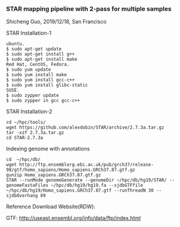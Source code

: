 ### STAR mapping pipeline with 2-pass for multiple samples
Shicheng Guo, 2019/12/18, San Francisco

STAR Installation-1
```
ubuntu.
$ sudo apt-get update
$ sudo apt-get install g++
$ sudo apt-get install make
Red Hat, CentOS, Fedora.
$ sudo yum update
$ sudo yum install make
$ sudo yum install gcc-c++
$ sudo yum install glibc-static
SUSE.
$ sudo zypper update
$ sudo zypper in gcc gcc-c++
```
STAR Installation-2
```
cd ~/hpc/tools/
wget https://github.com/alexdobin/STAR/archive/2.7.3a.tar.gz
tar -xzf 2.7.3a.tar.gz
cd STAR-2.7.3a
```
Indexing genome with annotations
```
cd  ~/hpc/db/
wget http://ftp.ensemblorg.ebi.ac.uk/pub/grch37/release-98/gtf/homo_sapiens/Homo_sapiens.GRCh37.87.gtf.gz
gunzip Homo_sapiens.GRCh37.87.gtf.gz
STAR --runMode genomeGenerate --genomeDir ~/hpc/db/hg19/STAR/ --genomeFastaFiles ~/hpc/db/hg19/hg19.fa --sjdbGTFfile ~/hpc/db/hg19/Homo_sapiens.GRCh37.87.gtf --runThreadN 30 --sjdbOverhang 89
```


Reference Download Website(RDW):

GTF: http://useast.ensembl.org/info/data/ftp/index.html
